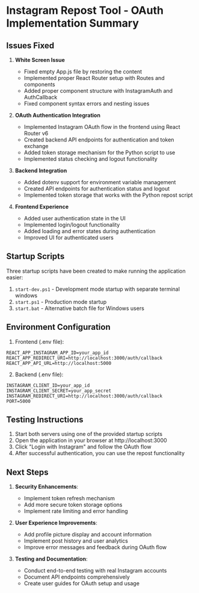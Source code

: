 # Instagram Repost Tool - OAuth Implementation Summary

## Issues Fixed

1. **White Screen Issue**
   - Fixed empty App.js file by restoring the content
   - Implemented proper React Router setup with Routes and components
   - Added proper component structure with InstagramAuth and AuthCallback
   - Fixed component syntax errors and nesting issues

2. **OAuth Authentication Integration**
   - Implemented Instagram OAuth flow in the frontend using React Router v6
   - Created backend API endpoints for authentication and token exchange
   - Added token storage mechanism for the Python script to use
   - Implemented status checking and logout functionality

3. **Backend Integration**
   - Added dotenv support for environment variable management
   - Created API endpoints for authentication status and logout
   - Implemented token storage that works with the Python repost script

4. **Frontend Experience**
   - Added user authentication state in the UI
   - Implemented login/logout functionality
   - Added loading and error states during authentication
   - Improved UI for authenticated users

## Startup Scripts

Three startup scripts have been created to make running the application easier:

1. `start-dev.ps1` - Development mode startup with separate terminal windows
2. `start.ps1` - Production mode startup 
3. `start.bat` - Alternative batch file for Windows users

## Environment Configuration

1. Frontend (.env file):
```
REACT_APP_INSTAGRAM_APP_ID=your_app_id
REACT_APP_REDIRECT_URI=http://localhost:3000/auth/callback
REACT_APP_API_URL=http://localhost:5000
```

2. Backend (.env file):
```
INSTAGRAM_CLIENT_ID=your_app_id
INSTAGRAM_CLIENT_SECRET=your_app_secret
INSTAGRAM_REDIRECT_URI=http://localhost:3000/auth/callback
PORT=5000
```

## Testing Instructions

1. Start both servers using one of the provided startup scripts
2. Open the application in your browser at http://localhost:3000
3. Click "Login with Instagram" and follow the OAuth flow
4. After successful authentication, you can use the repost functionality

## Next Steps

1. **Security Enhancements**:
   - Implement token refresh mechanism
   - Add more secure token storage options
   - Implement rate limiting and error handling

2. **User Experience Improvements**:
   - Add profile picture display and account information
   - Implement post history and user analytics
   - Improve error messages and feedback during OAuth flow

3. **Testing and Documentation**:
   - Conduct end-to-end testing with real Instagram accounts
   - Document API endpoints comprehensively
   - Create user guides for OAuth setup and usage
